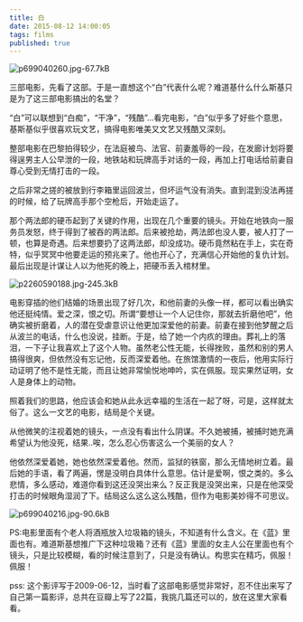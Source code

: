 ```yaml
---
title: 白
date: 2015-08-12 14:00:05
tags: films
published: true
---
```


![p699040260.jpg-67.7kB][1]


三部电影，先看了这部。于是一直想这个“白”代表什么呢？难道基什么什么斯基只是为了这三部电影搞出的名堂？

“白”可以联想到“白痴”，“干净”，“残酷”...看完电影，“白”似乎多了好些个意思，基斯基似乎很喜欢玩文艺，搞得电影唯美又文艺又残酷又深刻。

整部电影在巴黎拍得较少，在法庭被鸟、法官、前妻羞辱的一段，在发廊计划将要得逞男主人公早泄的一段，地铁站和玩牌高手对话的一段，再加上打电话给前妻自尊心受到无情打击的一段。


<!-- more -->

之后非常之搓的被放到行李箱里运回波兰，但坏运气没有消失。直到混到没法再搓的时候，给了玩牌高手那个空枪后，开始走运了。

那个两法郎的硬币起到了关键的作用，出现在几个重要的镜头。开始在地铁向一服务员发怒，终于得到了被吞的两法郎。后来被抢劫，两法郎也没人要，被人打了一顿，也算是奇遇。后来想要扔了这两法郎，却没成功。硬币竟然粘在手上，实在奇特，似乎冥冥中他要走运的预兆来了。他也开心了，充满信心开始他的复仇计划。最后出现是计谋让人以为他死的晚上，把硬币丢入棺材里。


![p2260590188.jpg-245.3kB][2]


电影穿插的他们结婚的场景出现了好几次，和他前妻的头像一样，都可以看出确实他还挺纯情。爱之深，恨之切。所谓“要想让一个人记住你，那就去折磨他吧”，他确实被折磨着，人的潜在受虐意识让他更加深爱他的前妻。前妻在接到他梦醒之后从波兰的电话，什么也没说，挂断。于是，给了她一个内疚的理由。葬礼上的落泪，一下子让我喜欢上了这个人物。虽然老公性无能，长得挫败，虽然和别的男人搞得很爽，但依然没有忘记他，反而深爱着他。在旅馆激情的一夜后，他用实际行动证明了他不是性无能，而且让她非常愉悦地呻吟，实在佩服。现实果然证明，女人是身体上的动物。

照着我们的思路，他应该会和她从此永远幸福的生活在一起了呀，可是，这样就太俗了。这么一文艺的电影，结局是个关键。

从他微笑的注视着她的镜头，一点没有看出什么阴谋。不久她被捕，被捕时她充满希望认为他没死，结果..唉，怎么忍心伤害这么一个美丽的女人？

他依然深爱着她，她也依然深爱着他。然而，监狱的铁窗，那么无情地树立着。最后她的手语，看了两遍，愣是没明白具体什么意思。估计是爱啊，恨之类的。多么悲情，多么感动，难道你看到这还没哭出来么？反正我是没哭出来，只是在他深受打击的时候眼角湿润了下。结局这么这么这么残酷，但作为电影美妙得不可思议。


![p699040216.jpg-90.6kB][3]

PS:电影里面有个老人将酒瓶放入垃圾箱的镜头，不知道有什么含义。在《蓝》里面也有。难道斯基想推广下这种垃圾箱？还有《蓝》里面的女主人公在里面也有个镜头，只是比较模糊，看的时候注意到了，只是没有确认。构思实在精巧，佩服！佩服！


  [1]: http://static.zybuluo.com/spikett/9u4sar3uajefqz3hwn02kv88/p699040260.jpg
  [2]: http://static.zybuluo.com/spikett/kv8aut1ji6ebip5ijnpkaz4h/p2260590188.jpg
  [3]: http://static.zybuluo.com/spikett/gv4cfoe01spav5ljl5l8wgyn/p699040216.jpg


pss: 这个影评写于2009-06-12，当时看了这部电影感觉非常好，忍不住出来写了自己第一篇影评，总共在豆瓣上写了22篇，我挑几篇还可以的，放在这里大家看看。
